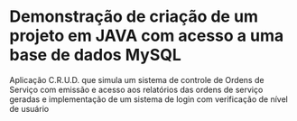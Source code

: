 # Demonstração de criação de um projeto em JAVA com acesso a uma base de dados MySQL
Aplicação C.R.U.D. que simula um sistema de controle de Ordens de Serviço com emissão e acesso aos relatórios das ordens de serviço geradas e implementação de um sistema de login com verificação de nível de usuário 

